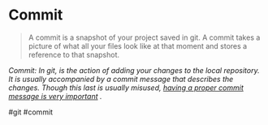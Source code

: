 
# Commit


> A commit is a snapshot of your project saved in git. A commit takes a picture of what all your files look like at that moment and stores a reference to that snapshot.

_Commit:_ _In git, is the action of adding your changes to the local repository. It is usually accompanied by a commit message that describes the changes. Though this last is usually misused,_ _[having a proper commit message is very important](https://livecodestream.dev/post/telling-the-story-of-your-project-one-commit-at-a-time/)_ _._

#git #commit 